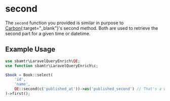 # second

The `second` function you provided is similar in purpose to [Carbon](https://carbon.nesbot.com/){:target="_blank"}'s
second method. Both are used to retrieve the second part for a given time or datetime.

## Example Usage

```php
use sbamtr\LaravelQueryEnrich\QE;
use function sbamtr\LaravelQueryEnrich\c;

$book = Book::select(
    'id',
    'name',
    QE::second(c('published_at'))->as('published_second') // That's a weird example. But I couldn't come up with a better example! :D
)->first();
```